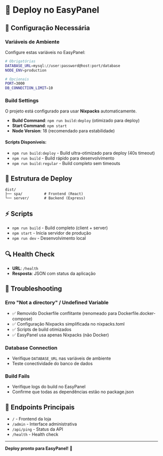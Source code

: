 # 🚀 Deploy no EasyPanel

## 🔧 Configuração Necessária

### Variáveis de Ambiente

Configure estas variáveis no EasyPanel:

```bash
# Obrigatórias
DATABASE_URL=mysql://user:password@host:port/database
NODE_ENV=production

# Opcionais
PORT=3000
DB_CONNECTION_LIMIT=10
```

### Build Settings

O projeto está configurado para usar **Nixpacks** automaticamente.

- **Build Command**: `npm run build:deploy` (otimizado para deploy)
- **Start Command**: `npm start`
- **Node Version**: 18 (recomendado para estabilidade)

#### Scripts Disponíveis:
- `npm run build:deploy` - Build ultra-otimizado para deploy (40s timeout)
- `npm run build` - Build rápido para desenvolvimento
- `npm run build:regular` - Build completo sem timeouts

## 📁 Estrutura de Deploy

```
dist/
├── spa/          # Frontend (React)
└── server/       # Backend (Express)
```

## ⚡ Scripts

- `npm run build` - Build completo (client + server)
- `npm start` - Inicia servidor de produção
- `npm run dev` - Desenvolvimento local

## 🔍 Health Check

- **URL**: `/health`
- **Resposta**: JSON com status da aplicação

## 🐛 Troubleshooting

### Erro "Not a directory" / Undefined Variable

- ✅ Removido Dockerfile conflitante (renomeado para Dockerfile.docker-compose)
- ✅ Configuração Nixpacks simplificada no nixpacks.toml
- ✅ Scripts de build otimizados
- ✅ EasyPanel usa apenas Nixpacks (não Docker)

### Database Connection

- Verifique `DATABASE_URL` nas variáveis de ambiente
- Teste conectividade do banco de dados

### Build Fails

- Verifique logs do build no EasyPanel
- Confirme que todas as dependências estão no package.json

## 🎯 Endpoints Principais

- `/` - Frontend da loja
- `/admin` - Interface administrativa
- `/api/ping` - Status da API
- `/health` - Health check

---

**Deploy pronto para EasyPanel!** 🎉
